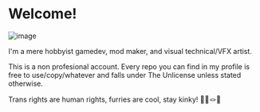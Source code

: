 # Welcome!

![image](https://github.com/user-attachments/assets/e51bb594-fd6e-40d3-bab6-b4bd8ec6632e)

I'm a mere hobbyist gamedev, mod maker, and visual technical/VFX artist.

This is a non profesional account. Every repo you can find in my profile is free to use/copy/whatever and falls under The Unlicense unless stated otherwise.

Trans rights are human rights, furries are cool, stay kinky! 🏳️‍⚧️🪢🐇 
